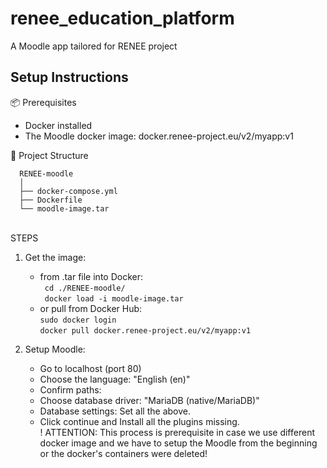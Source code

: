 # renee_education_platform
A Moodle app tailored for RENEE project

## Setup Instructions

📦 Prerequisites
- Docker installed
- The Moodle docker image: docker.renee-project.eu/v2/myapp:v1 

📁 Project Structure

      RENEE-moodle 
      │ 
      ├── docker-compose.yml 
      ├── Dockerfile 
      └── moodle-image.tar 
\
STEPS 
 
 1. Get the image: 
      - from .tar file into Docker: \
            ``` cd ./RENEE-moodle/``` \
            ``` docker load -i moodle-image.tar``` 
      - or pull from Docker Hub: \
            ```sudo docker login``` \
            ```docker pull docker.renee-project.eu/v2/myapp:v1``` 
 
3. Setup Moodle:
      - Go to localhost (port 80)
      - Choose the language: "English (en)"
      - Confirm paths: 
      - Choose database driver: "MariaDB (native/MariaDB)"
      - Database settings: Set all the above.
      - Click continue and Install all the plugins missing.
\
! ATTENTION: This process is prerequisite in case we use different docker image and we have to setup the Moodle from the beginning or the docker's containers were deleted!
 

